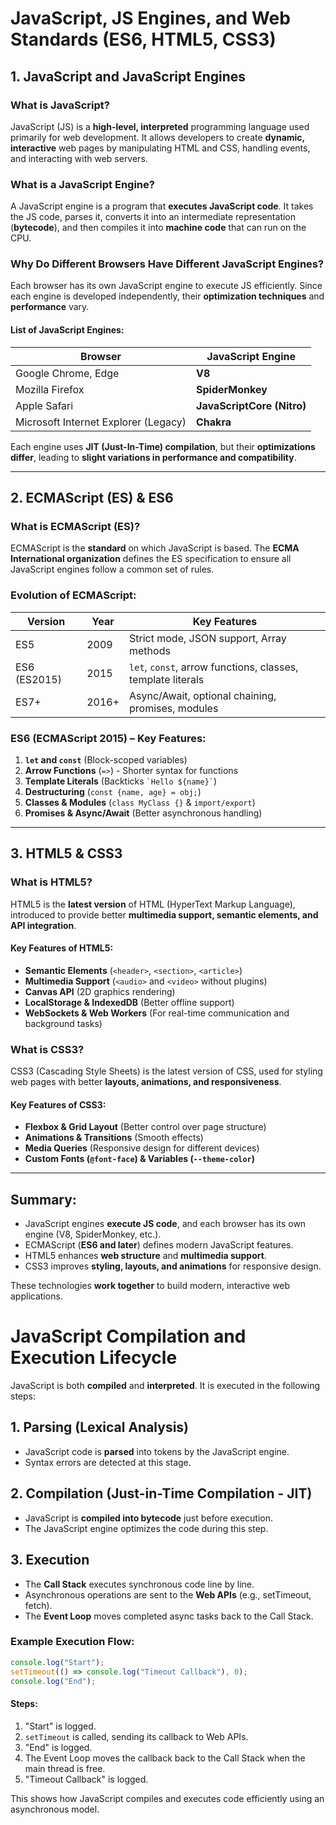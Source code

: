 # JavaScript, JS Engines, and Web Standards (ES6, HTML5, CSS3)

## 1. JavaScript and JavaScript Engines

### What is JavaScript?
JavaScript (JS) is a **high-level, interpreted** programming language used primarily for web development. It allows developers to create **dynamic, interactive** web pages by manipulating HTML and CSS, handling events, and interacting with web servers.

### What is a JavaScript Engine?
A JavaScript engine is a program that **executes JavaScript code**. It takes the JS code, parses it, converts it into an intermediate representation (**bytecode**), and then compiles it into **machine code** that can run on the CPU.

### Why Do Different Browsers Have Different JavaScript Engines?
Each browser has its own JavaScript engine to execute JS efficiently. Since each engine is developed independently, their **optimization techniques** and **performance** vary.

#### List of JavaScript Engines:
| Browser | JavaScript Engine |
|---------|------------------|
| Google Chrome, Edge | **V8** |
| Mozilla Firefox | **SpiderMonkey** |
| Apple Safari | **JavaScriptCore (Nitro)** |
| Microsoft Internet Explorer (Legacy) | **Chakra** |

Each engine uses **JIT (Just-In-Time) compilation**, but their **optimizations differ**, leading to **slight variations in performance and compatibility**.

---

## 2. ECMAScript (ES) & ES6

### What is ECMAScript (ES)?
ECMAScript is the **standard** on which JavaScript is based. The **ECMA International organization** defines the ES specification to ensure all JavaScript engines follow a common set of rules.

### Evolution of ECMAScript:
| Version | Year | Key Features |
|---------|------|--------------|
| ES5 | 2009 | Strict mode, JSON support, Array methods |
| ES6 (ES2015) | 2015 | `let`, `const`, arrow functions, classes, template literals |
| ES7+ | 2016+ | Async/Await, optional chaining, promises, modules |

### ES6 (ECMAScript 2015) – Key Features:
1. **`let` and `const`** (Block-scoped variables)
2. **Arrow Functions** (`=>`) - Shorter syntax for functions
3. **Template Literals** (Backticks `` `Hello ${name}` ``)
4. **Destructuring** (`const {name, age} = obj;`)
5. **Classes & Modules** (`class MyClass {}` & `import/export`)
6. **Promises & Async/Await** (Better asynchronous handling)

---

## 3. HTML5 & CSS3

### What is HTML5?
HTML5 is the **latest version** of HTML (HyperText Markup Language), introduced to provide better **multimedia support, semantic elements, and API integration**.

#### Key Features of HTML5:
- **Semantic Elements** (`<header>`, `<section>`, `<article>`)
- **Multimedia Support** (`<audio>` and `<video>` without plugins)
- **Canvas API** (2D graphics rendering)
- **LocalStorage & IndexedDB** (Better offline support)
- **WebSockets & Web Workers** (For real-time communication and background tasks)

### What is CSS3?
CSS3 (Cascading Style Sheets) is the latest version of CSS, used for styling web pages with better **layouts, animations, and responsiveness**.

#### Key Features of CSS3:
- **Flexbox & Grid Layout** (Better control over page structure)
- **Animations & Transitions** (Smooth effects)
- **Media Queries** (Responsive design for different devices)
- **Custom Fonts (`@font-face`) & Variables (`--theme-color`)**

---

## Summary:
- JavaScript engines **execute JS code**, and each browser has its own engine (V8, SpiderMonkey, etc.).
- ECMAScript (**ES6 and later**) defines modern JavaScript features.
- HTML5 enhances **web structure** and **multimedia support**.
- CSS3 improves **styling, layouts, and animations** for responsive design.

These technologies **work together** to build modern, interactive web applications.


# JavaScript Compilation and Execution Lifecycle
JavaScript is both **compiled** and **interpreted**. It is executed in the following steps:

## 1. Parsing (Lexical Analysis)
- JavaScript code is **parsed** into tokens by the JavaScript engine.
- Syntax errors are detected at this stage.

## 2. Compilation (Just-in-Time Compilation - JIT)
- JavaScript is **compiled into bytecode** just before execution.
- The JavaScript engine optimizes the code during this step.

## 3. Execution
- The **Call Stack** executes synchronous code line by line.
- Asynchronous operations are sent to the **Web APIs** (e.g., setTimeout, fetch).
- The **Event Loop** moves completed async tasks back to the Call Stack.

### Example Execution Flow:
```javascript
console.log("Start");
setTimeout(() => console.log("Timeout Callback"), 0);
console.log("End");
```
#### Steps:
1. "Start" is logged.
2. `setTimeout` is called, sending its callback to Web APIs.
3. "End" is logged.
4. The Event Loop moves the callback back to the Call Stack when the main thread is free.
5. "Timeout Callback" is logged.

This shows how JavaScript compiles and executes code efficiently using an asynchronous model.